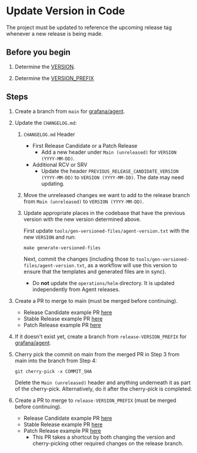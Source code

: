 # Update Version in Code

The project must be updated to reference the upcoming release tag whenever a new release is being made.

## Before you begin

1. Determine the [VERSION](concepts/version.md).

2. Determine the [VERSION_PREFIX](concepts/version.md)

## Steps

1. Create a branch from `main` for [grafana/agent](https://github.com/grafana/agent).

2. Update the `CHANGELOG.md`:

    1. `CHANGELOG.md` Header
        - First Release Candidate or a Patch Release
            - Add a new header under `Main (unreleased)` for `VERSION (YYYY-MM-DD)`.
        - Additional RCV or SRV
            - Update the header `PREVIOUS_RELEASE_CANDIDATE_VERSION (YYYY-MM-DD)` to `VERSION (YYYY-MM-DD)`. The date may need updating.

    2. Move the unreleased changes we want to add to the release branch from `Main (unreleased)` to `VERSION (YYYY-MM-DD)`.

    3. Update appropriate places in the codebase that have the previous version with the new version determined above.

        First update `tools/gen-versioned-files/agent-version.txt` with the new `VERSION` and run:

        ```
        make generate-versioned-files
        ```

        Next, commit the changes (including those to `tools/gen-versioned-files/agent-version.txt`, as a workflow will use this version to ensure that the templates and generated files are in sync).

        * Do **not** update the `operations/helm` directory. It is updated independently from Agent releases.

3. Create a PR to merge to main (must be merged before continuing).

    - Release Candidate example PR [here](https://github.com/grafana/agent/pull/6987)
    - Stable Release example PR [here](https://github.com/grafana/agent/pull/6993)
    - Patch Release example PR [here](https://github.com/grafana/agent/pull/6944)

4. If it doesn't exist yet, create a branch from `release-VERSION_PREFIX` for [grafana/agent](https://github.com/grafana/agent).

5. Cherry pick the commit on main from the merged PR in Step 3 from main into the branch from Step 4:

    ```
    git cherry-pick -x COMMIT_SHA
    ```

    Delete the `Main (unreleased)` header and anything underneath it as part of the cherry-pick. Alternatively, do it after the cherry-pick is completed.

6. Create a PR to merge to `release-VERSION_PREFIX` (must be merged before continuing).

    - Release Candidate example PR [here](https://github.com/grafana/agent/pull/6988)
    - Stable Release example PR [here](https://github.com/grafana/agent/pull/6994)
    - Patch Release example PR [here](https://github.com/grafana/agent/pull/6945)
        - This PR takes a shortcut by both changing the version and cherry-picking other required changes on the release branch.

